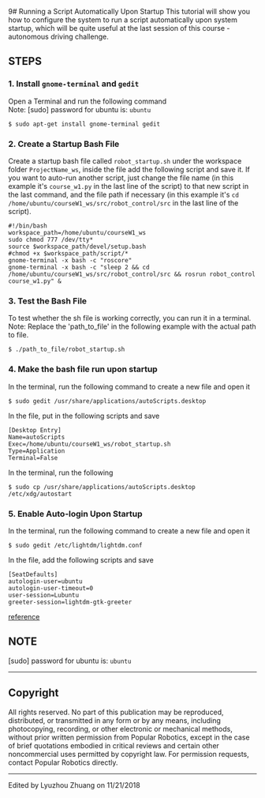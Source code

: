 9# Running a Script Automatically Upon Startup
This tutorial will show you how to configure the system to run a script automatically upon system startup, which will be quite useful at the last session of this course - autonomous driving challenge.  


## STEPS

### 1. Install `gnome-terminal` and `gedit`
Open a Terminal and run the following command  
Note: [sudo] password for ubuntu is: `ubuntu`
```
$ sudo apt-get install gnome-terminal gedit
```

### 2. Create a Startup Bash File
Create a startup bash file called `robot_startup.sh` under the workspace folder `ProjectName_ws`, inside the file add the following script and save it. If you want to auto-run another script, just change the file name (in this example it's `course_w1.py` in the last line of the script) to that new script in the last command, and the file path if necessary (in this example it's `cd /home/ubuntu/courseW1_ws/src/robot_control/src` in the last line of the script).
```
#!/bin/bash
workspace_path=/home/ubuntu/courseW1_ws 
sudo chmod 777 /dev/tty*
source $workspace_path/devel/setup.bash
#chmod +x $workspace_path/script/*
gnome-terminal -x bash -c "roscore" 
gnome-terminal -x bash -c "sleep 2 && cd /home/ubuntu/courseW1_ws/src/robot_control/src && rosrun robot_control course_w1.py" &
```

### 3. Test the Bash File
To test whether the sh file is working correctly, you can run it in a terminal.  
Note: Replace the 'path_to_file' in the following example with the actual path to file.
```
$ ./path_to_file/robot_startup.sh
```

### 4. Make the bash file run upon startup
In the terminal, run the following command to create a new file and open it
```
$ sudo gedit /usr/share/applications/autoScripts.desktop
```
In the file, put in the following scripts and save
```
[Desktop Entry]
Name=autoScripts
Exec=/home/ubuntu/courseW1_ws/robot_startup.sh
Type=Application
Terminal=False
```
In the terminal, run the following 
```
$ sudo cp /usr/share/applications/autoScripts.desktop /etc/xdg/autostart
```

### 5. Enable Auto-login Upon Startup
In the terminal, run the following command to create a new file and open it
```
$ sudo gedit /etc/lightdm/lightdm.conf
```
In the file, add the following scripts and save
```
[SeatDefaults]
autologin-user=ubuntu
autologin-user-timeout=0
user-session=Lubuntu
greeter-session=lightdm-gtk-greeter
```
[reference](https://www.smarthomebeginner.com/enable-lubuntu-auto-login/)


## NOTE
[sudo] password for ubuntu is: `ubuntu`

---

## Copyright
All rights reserved. No part of this publication may be reproduced, distributed, or transmitted in any form or by any means, including photocopying, recording, or other electronic or mechanical methods, without prior written permission from Popular Robotics, except in the case of brief quotations embodied in critical reviews and certain other noncommercial uses permitted by copyright law. For permission requests, contact Popular Robotics directly.

---

Edited by Lyuzhou Zhuang on 11/21/2018